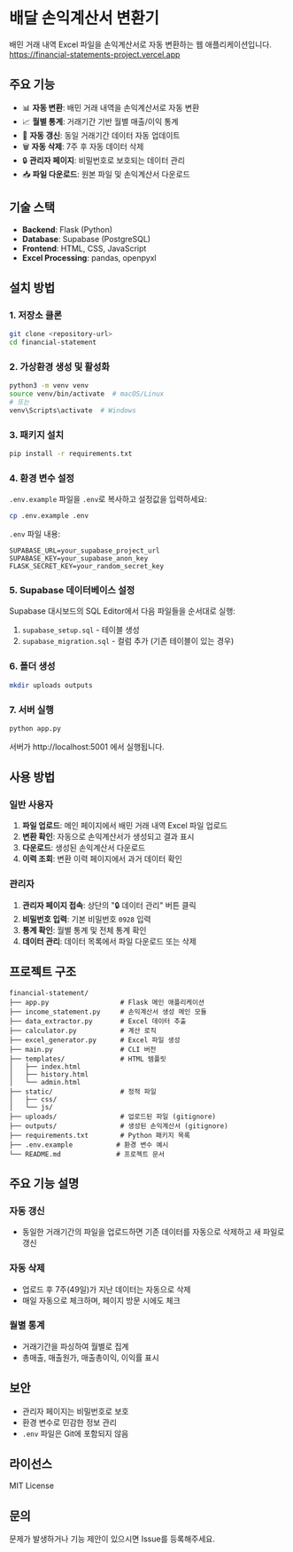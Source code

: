 # 배달 손익계산서 변환기

배민 거래 내역 Excel 파일을 손익계산서로 자동 변환하는 웹 애플리케이션입니다.
https://financial-statements-project.vercel.app
## 주요 기능

- 📊 **자동 변환**: 배민 거래 내역을 손익계산서로 자동 변환
- 📈 **월별 통계**: 거래기간 기반 월별 매출/이익 통계
- 🔄 **자동 갱신**: 동일 거래기간 데이터 자동 업데이트
- 🗑️ **자동 삭제**: 7주 후 자동 데이터 삭제
- 🔒 **관리자 페이지**: 비밀번호로 보호되는 데이터 관리
- 📥 **파일 다운로드**: 원본 파일 및 손익계산서 다운로드

## 기술 스택

- **Backend**: Flask (Python)
- **Database**: Supabase (PostgreSQL)
- **Frontend**: HTML, CSS, JavaScript
- **Excel Processing**: pandas, openpyxl

## 설치 방법

### 1. 저장소 클론

```bash
git clone <repository-url>
cd financial-statement
```

### 2. 가상환경 생성 및 활성화

```bash
python3 -m venv venv
source venv/bin/activate  # macOS/Linux
# 또는
venv\Scripts\activate  # Windows
```

### 3. 패키지 설치

```bash
pip install -r requirements.txt
```

### 4. 환경 변수 설정

`.env.example` 파일을 `.env`로 복사하고 설정값을 입력하세요:

```bash
cp .env.example .env
```

`.env` 파일 내용:

```
SUPABASE_URL=your_supabase_project_url
SUPABASE_KEY=your_supabase_anon_key
FLASK_SECRET_KEY=your_random_secret_key
```

### 5. Supabase 데이터베이스 설정

Supabase 대시보드의 SQL Editor에서 다음 파일들을 순서대로 실행:

1. `supabase_setup.sql` - 테이블 생성
2. `supabase_migration.sql` - 컬럼 추가 (기존 테이블이 있는 경우)

### 6. 폴더 생성

```bash
mkdir uploads outputs
```

### 7. 서버 실행

```bash
python app.py
```

서버가 http://localhost:5001 에서 실행됩니다.

## 사용 방법

### 일반 사용자

1. **파일 업로드**: 메인 페이지에서 배민 거래 내역 Excel 파일 업로드
2. **변환 확인**: 자동으로 손익계산서가 생성되고 결과 표시
3. **다운로드**: 생성된 손익계산서 다운로드
4. **이력 조회**: 변환 이력 페이지에서 과거 데이터 확인

### 관리자

1. **관리자 페이지 접속**: 상단의 "🔒 데이터 관리" 버튼 클릭
2. **비밀번호 입력**: 기본 비밀번호 `0928` 입력
3. **통계 확인**: 월별 통계 및 전체 통계 확인
4. **데이터 관리**: 데이터 목록에서 파일 다운로드 또는 삭제

## 프로젝트 구조

```
financial-statement/
├── app.py                  # Flask 메인 애플리케이션
├── income_statement.py     # 손익계산서 생성 메인 모듈
├── data_extractor.py       # Excel 데이터 추출
├── calculator.py           # 계산 로직
├── excel_generator.py      # Excel 파일 생성
├── main.py                 # CLI 버전
├── templates/              # HTML 템플릿
│   ├── index.html
│   ├── history.html
│   └── admin.html
├── static/                 # 정적 파일
│   ├── css/
│   └── js/
├── uploads/                # 업로드된 파일 (gitignore)
├── outputs/                # 생성된 손익계산서 (gitignore)
├── requirements.txt        # Python 패키지 목록
├── .env.example           # 환경 변수 예시
└── README.md              # 프로젝트 문서
```

## 주요 기능 설명

### 자동 갱신

- 동일한 거래기간의 파일을 업로드하면 기존 데이터를 자동으로 삭제하고 새 파일로 갱신

### 자동 삭제

- 업로드 후 7주(49일)가 지난 데이터는 자동으로 삭제
- 매일 자동으로 체크하며, 페이지 방문 시에도 체크

### 월별 통계

- 거래기간을 파싱하여 월별로 집계
- 총매출, 매출원가, 매출총이익, 이익률 표시

## 보안

- 관리자 페이지는 비밀번호로 보호
- 환경 변수로 민감한 정보 관리
- `.env` 파일은 Git에 포함되지 않음

## 라이선스

MIT License

## 문의

문제가 발생하거나 기능 제안이 있으시면 Issue를 등록해주세요.
